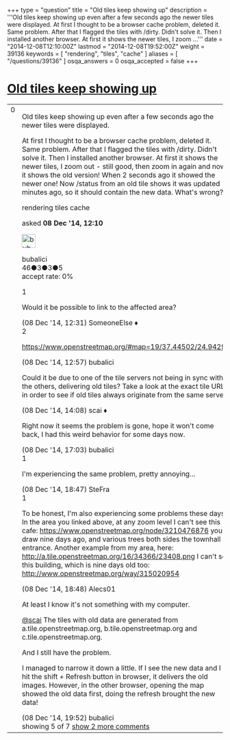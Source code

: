 +++
type = "question"
title = "Old tiles keep showing up"
description = '''Old tiles keep showing up even after a few seconds ago the newer tiles were displayed. At first I thought to be a browser cache problem, deleted it. Same problem. After that I flagged the tiles with /dirty. Didn&#x27;t solve it. Then I installed another browser. At first it shows the newer tiles, I zoom ...'''
date = "2014-12-08T12:10:00Z"
lastmod = "2014-12-08T19:52:00Z"
weight = 39136
keywords = [ "rendering", "tiles", "cache" ]
aliases = [ "/questions/39136" ]
osqa_answers = 0
osqa_accepted = false
+++

<div class="headNormal">

# [Old tiles keep showing up](/questions/39136/old-tiles-keep-showing-up)

</div>

<div id="main-body">

<div id="askform">

<table id="question-table" style="width:100%;">
<colgroup>
<col style="width: 50%" />
<col style="width: 50%" />
</colgroup>
<tbody>
<tr>
<td style="width: 30px; vertical-align: top"><div class="vote-buttons">
<span id="post-39136-upvote" class="ajax-command post-vote up" rel="nofollow" title="I like this post (click again to cancel)"> </span>
<div id="post-39136-score" class="post-score" title="current number of votes">
0
</div>
<span id="post-39136-downvote" class="ajax-command post-vote down" rel="nofollow" title="I dont like this post (click again to cancel)"> </span> <span id="favorite-mark" class="ajax-command favorite-mark" rel="nofollow" title="mark/unmark this question as favorite (click again to cancel)"> </span>
<div id="favorite-count" class="favorite-count">
&#10;</div>
</div></td>
<td><div id="item-right">
<div class="question-body">
<p>Old tiles keep showing up even after a few seconds ago the newer tiles were displayed.</p>
<p>At first I thought to be a browser cache problem, deleted it. Same problem. After that I flagged the tiles with /dirty. Didn't solve it. Then I installed another browser. At first it shows the newer tiles, I zoom out - still good, then zoom in again and now it shows the old version! When 2 seconds ago it showed the newer one! Now /status from an old tile shows it was updated minutes ago, so it should contain the new data. What's wrong?</p>
</div>
<div id="question-tags" class="tags-container tags">
<span class="post-tag tag-link-rendering" rel="tag" title="see questions tagged &#39;rendering&#39;">rendering</span> <span class="post-tag tag-link-tiles" rel="tag" title="see questions tagged &#39;tiles&#39;">tiles</span> <span class="post-tag tag-link-cache" rel="tag" title="see questions tagged &#39;cache&#39;">cache</span>
</div>
<div id="question-controls" class="post-controls">
&#10;</div>
<div class="post-update-info-container">
<div class="post-update-info post-update-info-user">
<p>asked <strong>08 Dec '14, 12:10</strong></p>
<img src="https://secure.gravatar.com/avatar/616e7ef0d32ae3d6a0468323824ac86a?s=32&amp;d=identicon&amp;r=g" class="gravatar" width="32" height="32" alt="bubalici&#39;s gravatar image" />
<p><span>bubalici</span><br />
<span class="score" title="46 reputation points">46</span><span title="3 badges"><span class="badge1">●</span><span class="badgecount">3</span></span><span title="3 badges"><span class="silver">●</span><span class="badgecount">3</span></span><span title="5 badges"><span class="bronze">●</span><span class="badgecount">5</span></span><br />
<span class="accept_rate" title="Rate of the user&#39;s accepted answers">accept rate:</span> <span title="bubalici has no accepted answers">0%</span></p>
</div>
</div>
<div id="comments-container-39136" class="comments-container">
<span id="39137"></span>
<div id="comment-39137" class="comment">
<div id="post-39137-score" class="comment-score">
1
</div>
<div class="comment-text">
<p>Would it be possible to link to the affected area?</p>
</div>
<div id="comment-39137-info" class="comment-info">
<span class="comment-age">(08 Dec '14, 12:31)</span> <span class="comment-user userinfo">SomeoneElse ♦</span>
</div>
</div>
<span id="39138"></span>
<div id="comment-39138" class="comment">
<div id="post-39138-score" class="comment-score">
2
</div>
<div class="comment-text">
<p><a href="https://www.openstreetmap.org/#map=19/37.44502/24.94296">https://www.openstreetmap.org/#map=19/37.44502/24.94296</a></p>
</div>
<div id="comment-39138-info" class="comment-info">
<span class="comment-age">(08 Dec '14, 12:57)</span> <span class="comment-user userinfo">bubalici</span>
</div>
</div>
<span id="39140"></span>
<div id="comment-39140" class="comment">
<div id="post-39140-score" class="comment-score">
&#10;</div>
<div class="comment-text">
<p>Could it be due to one of the tile servers not being in sync with the others, delivering old tiles? Take a look at the exact tile URLs in order to see if old tiles always originate from the same server.</p>
</div>
<div id="comment-39140-info" class="comment-info">
<span class="comment-age">(08 Dec '14, 14:08)</span> <span class="comment-user userinfo">scai ♦</span>
</div>
</div>
<span id="39142"></span>
<div id="comment-39142" class="comment not_top_scorer">
<div id="post-39142-score" class="comment-score">
&#10;</div>
<div class="comment-text">
<p>Right now it seems the problem is gone, hope it won't come back, I had this weird behavior for some days now.</p>
</div>
<div id="comment-39142-info" class="comment-info">
<span class="comment-age">(08 Dec '14, 17:03)</span> <span class="comment-user userinfo">bubalici</span>
</div>
</div>
<span id="39144"></span>
<div id="comment-39144" class="comment">
<div id="post-39144-score" class="comment-score">
1
</div>
<div class="comment-text">
<p>I'm experiencing the same problem, pretty annoying...</p>
</div>
<div id="comment-39144-info" class="comment-info">
<span class="comment-age">(08 Dec '14, 18:47)</span> <span class="comment-user userinfo">SteFra</span>
</div>
</div>
<span id="39145"></span>
<div id="comment-39145" class="comment">
<div id="post-39145-score" class="comment-score">
1
</div>
<div class="comment-text">
<p>To be honest, I'm also experiencing some problems these days. In the area you linked above, at any zoom level I can't see this cafe: <a href="https://www.openstreetmap.org/node/3210476876">https://www.openstreetmap.org/node/3210476876</a> you draw nine days ago, and various trees both sides the townhall entrance. Another example from my area, here: <a href="http://a.tile.openstreetmap.org/16/34366/23408.png">http://a.tile.openstreetmap.org/16/34366/23408.png</a> I can't see this building, which is nine days old too: <a href="http://www.openstreetmap.org/way/315020954">http://www.openstreetmap.org/way/315020954</a></p>
</div>
<div id="comment-39145-info" class="comment-info">
<span class="comment-age">(08 Dec '14, 18:48)</span> <span class="comment-user userinfo">Alecs01</span>
</div>
</div>
<span id="39146"></span>
<div id="comment-39146" class="comment not_top_scorer">
<div id="post-39146-score" class="comment-score">
&#10;</div>
<div class="comment-text">
<p>At least I know it's not something with my computer.</p>
<p><a href="http://help.openstreetmap.org/users/158/scai"></a><a href="http://help.openstreetmap.org/users/158/scai">@scai</a> The tiles with old data are generated from a.tile.openstreetmap.org, b.tile.openstreetmap.org and c.tile.openstreetmap.org.</p>
<p>And I still have the problem.</p>
<p>I managed to narrow it down a little. If I see the new data and I hit the shift + Refresh button in browser, it delivers the old images. However, in the other browser, opening the map showed the old data first, doing the refresh brought the new data!</p>
</div>
<div id="comment-39146-info" class="comment-info">
<span class="comment-age">(08 Dec '14, 19:52)</span> <span class="comment-user userinfo">bubalici</span>
</div>
</div>
</div>
<div id="comment-tools-39136" class="comment-tools">
<span class="comments-showing"> showing 5 of 7 </span> <a href="#" class="show-all-comments-link">show 2 more comments</a>
</div>
<div class="clear">
&#10;</div>
<div id="comment-39136-form-container" class="comment-form-container">
&#10;</div>
<div class="clear">
&#10;</div>
</div></td>
</tr>
</tbody>
</table>

</div>

</div>

